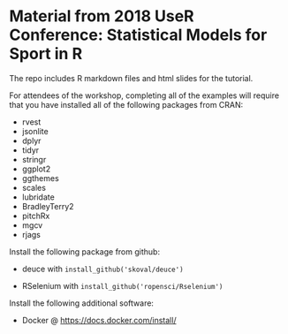 # Material from 2018 UseR Conference: Statistical Models for Sport in R

The repo includes R markdown files and html slides for the tutorial.

For attendees of the workshop, completing all of the examples will require that you have installed all of the following packages from CRAN:

- rvest
- jsonlite
- dplyr
- tidyr
- stringr
- ggplot2
- ggthemes
- scales
- lubridate
- BradleyTerry2
- pitchRx
- mgcv
- rjags

Install the following package from github:

- deuce with `install_github('skoval/deuce')`

- RSelenium with `install_github('ropensci/Rselenium')`

Install the following additional software:

- Docker @ https://docs.docker.com/install/

